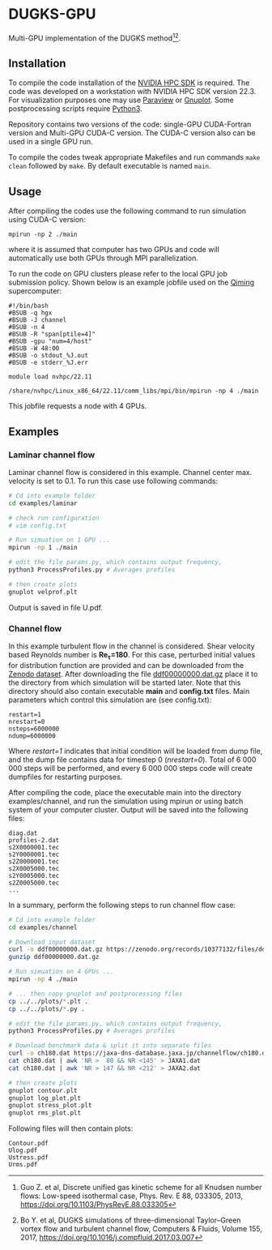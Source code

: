 # DUGKS-GPU
Multi-GPU implementation of the DUGKS method[^1][^2].

[^1]: Guo Z. et al, Discrete unified gas kinetic scheme for all Knudsen number flows: Low-speed isothermal case, Phys. Rev. E 88, 033305, 2013, https://doi.org/10.1103/PhysRevE.88.033305
[^2]: Bo Y. et al, DUGKS simulations of three-dimensional Taylor–Green vortex flow and turbulent channel flow, Computers & Fluids, Volume 155, 2017, https://doi.org/10.1016/j.compfluid.2017.03.007

## Installation

To compile the code installation of the [NVIDIA HPC SDK](https://developer.nvidia.com/hpc-sdk) is required. The code was developed on a workstation with NVIDIA HPC SDK version 22.3. For visualization purposes one may use [Paraview](https://www.paraview.org/) or [Gnuplot](http://www.gnuplot.info/). Some postprocessing scripts require [Python3](https://python.org).

Repository contains two versions of the code: single-GPU CUDA-Fortran version and Multi-GPU CUDA-C version. The CUDA-C version also can be used in a single GPU run.

To compile the codes tweak appropriate Makefiles and run commands `make clean` followed by `make`. By default executable is named `main`. 

## Usage

After compiling the codes use the following command to run simulation using CUDA-C version:

```
mpirun -np 2 ./main
```
where it is assumed that computer has two GPUs and code will automatically use both GPUs through MPI parallelization.

To run the code on GPU clusters please refer to the local GPU job submission policy. Shown below is an example jobfile used on the [Qiming](https://newshub.sustech.edu.cn/en/html/202007/26934.html) supercomputer:

```
#!/bin/bash
#BSUB -q hgx
#BSUB -J channel
#BSUB -n 4
#BSUB -R "span[ptile=4]"
#BSUB -gpu "num=4/host"
#BSUB -W 48:00
#BSUB -o stdout_%J.out
#BSUB -e stderr_%J.err

module load nvhpc/22.11

/share/nvhpc/Linux_x86_64/22.11/comm_libs/mpi/bin/mpirun -np 4 ./main
```
This jobfile requests a node with 4 GPUs.

## Examples

### Laminar channel flow

Laminar channel flow is considered in this example. Channel center max. velocity is set to 0.1. To run this case use following commands:

```bash
# Cd into example folder
cd examples/laminar

# check run configuration
# vim config.txt

# Run simuation on 1 GPU ...
mpirun -np 1 ./main

# edit the file params.py, which contains output frequency,
python3 ProcessProfiles.py # Averages profiles

# then create plots
gnuplot velprof.plt
```
Output is saved in file U.pdf.

### Channel flow
In this example turbulent flow in the channel is considered. Shear velocity based Reynolds number is **Re<sub>τ</sub>=180**. For this case, perturbed initial values for distribution function are provided and can be downloaded from the [Zenodo dataset](https://zenodo.org/doi/10.5281/zenodo.10377131). After downloading the file [ddf00000000.dat.gz](https://zenodo.org/records/10377132/files/ddf00000000.dat.gz?download=1) place it to the directory from which simulation will be started later. Note that this directory should also contain executable **main** and **config.txt** files. Main parameters which control this simulation are (see config.txt):

```
restart=1
nrestart=0
nsteps=6000000
ndump=6000000
```

Where *restart=1* indicates that initial condition will be loaded from dump file, and the dump file contains data for timestep 0 (*nrestart=0*). Total of 6 000 000 steps will be performed, and every 6 000 000 steps code will create dumpfiles for restarting purposes.

After compiling the code, place the executable main into the directory examples/channel, and run the simulation using mpirun or using batch system of your computer cluster. Output will be saved into the following files:

```
diag.dat
profiles-2.dat
s2X0000001.tec
s2Y0000001.tec
s2Z0000001.tec
s2X0005000.tec
s2Y0005000.tec
s2Z0005000.tec
...
```

In a summary, perform the following steps to run channel flow case:

```bash
# Cd into example folder
cd examples/channel

# Download input dataset
curl -o ddf00000000.dat.gz https://zenodo.org/records/10377132/files/ddf00000000.dat.gz?download=1
gunzip ddf00000000.dat.gz

# Run simuation on 4 GPUs ...
mpirun -np 4 ./main

# ... then copy gnuplot and postprocessing files
cp ../../plots/*.plt .
cp ../../plots/*.py .

# edit the file params.py, which contains output frequency,
python3 ProcessProfiles.py # Averages profiles

# Download benchmark data & split it into separate files
curl -o ch180.dat https://jaxa-dns-database.jaxa.jp/channelflow/ch180.dat
cat ch180.dat | awk 'NR >  80 && NR <145' > JAXA1.dat 
cat ch180.dat | awk 'NR > 147 && NR <212' > JAXA2.dat 

# then create plots
gnuplot contour.plt 
gnuplot log_plot.plt
gnuplot stress_plot.plt
gnuplot rms_plot.plt
```
Following files will then contain plots:

```
Contour.pdf
Ulog.pdf
Ustress.pdf
Urms.pdf
```

<!-- ## Code details

### main.cu
-->
